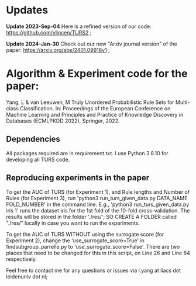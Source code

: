 # Updates
**Update 2023-Sep-04** Here is a refined version of our code: https://github.com/ylincen/TURS2 ;

**Update 2024-Jan-30** Check out our new "Arxiv journal version" of the paper: https://arxiv.org/abs/2401.09918v1 ;



# Algorithm & Experiment code for the paper:
Yang, L & van Leeuwen, M Truly Unordered Probabilistic Rule Sets for Multi-class Classification. In: Proceedings of the European Conference on Machine Learning and Principles and Practice of Knowledge Discovery in Databases (ECMLPKDD 2022), Springer, 2022.

## Dependencies
All packages required are in requirement.txt. I use Python 3.8.10 for developing all TURS code. 

## Reproducing experiments in the paper 
To get the AUC of TURS (for Experiment 1), and Rule lengths and Number of Rules (for Experiment 3), 
run 'python3 run_turs_given_data.py DATA_NAME FOLD_NUMBER' in the command line. 
E.g., 'python3 run_turs_given_data.py iris 1' runs the dataset iris for the 1st fold of the 10-fold cross-validation. 
The results will be stored in the folder './res/'; SO CREATE A FOLDER called "./res/" locally in case you want to run the experiments.

To get the AUC of TURS WITHOUT using the surrogate score (for Experiment 2), 
change the 'use_surrogate_score=True' in findsubgroup_parrelle.py to 'use_surrogate_score=False'. 
There are two places that need to be changed for this in this script, on Line 26 and Line 64 respectively.  

Feel free to contact me for any questions or issues via l.yang at liacs dot leidenuniv dot nl; 
